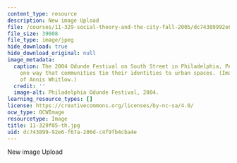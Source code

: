 ```yaml
---
content_type: resource
description: New image Upload
file: /courses/11-329-social-theory-and-the-city-fall-2005/dc74389992e6f67a286dc4f9fb4cba4e_11-329f05-th.jpg
file_size: 39008
file_type: image/jpeg
hide_download: true
hide_download_original: null
image_metadata:
  caption: The 2004 Odunde Festival on South Street in Philadelphia, PA illustrates
    one way that communities tie their identities to urban spaces. (Image courtesy
    of Annis Whitlow.)
  credit: ''
  image-alt: Philadelphia Odunde Festival, 2004.
learning_resource_types: []
license: https://creativecommons.org/licenses/by-nc-sa/4.0/
ocw_type: OCWImage
resourcetype: Image
title: 11-329f05-th.jpg
uid: dc743899-92e6-f67a-286d-c4f9fb4cba4e
---
```

New image Upload
